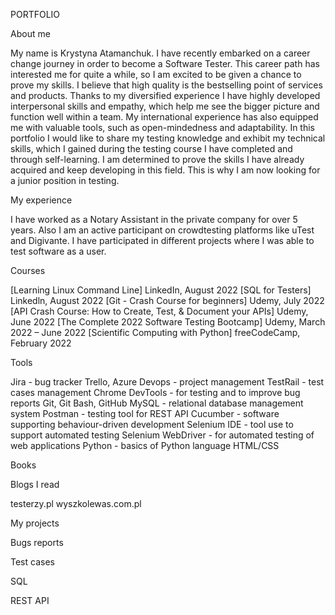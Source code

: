 PORTFOLIO

About me

My name is Krystyna Atamanchuk. I have recently embarked on a career change journey in order to become a Software Tester. This career path has interested 
me for quite a while, so I am excited to be given a chance to prove my skills. I believe that high quality is the bestselling point of services and 
products. Thanks to my diversified experience I have highly developed interpersonal skills and empathy, which help me see the bigger picture and 
function well within a team. My international experience has also equipped me with valuable tools, such as open-mindedness and adaptability.
In this portfolio I would like to share my testing knowledge and exhibit my technical skills, which I gained during the testing course
I have completed and through self-learning. I am determined to prove the skills I have already acquired and keep developing in this field. 
This is why I am now looking for a junior position in testing.

My experience

I have worked as a Notary Assistant in the private company for over 5 years. Also I am an active participant on crowdtesting platforms like uTest and Digivante. I have participated in different projects where I was able to test software as a user. 

Courses

[Learning Linux Command Line] LinkedIn, August 2022
[SQL for Testers] Linkedln, August 2022
[Git - Crash Course for beginners] Udemy, July 2022
[API Crash Course: How to Create, Test, & Document your APIs] Udemy, June 2022
[The Complete 2022 Software Testing Bootcamp] Udemy, March 2022 – June 2022
[Scientific Computing with Python] freeCodeCamp, February 2022

Tools

Jira - bug tracker
Trello, Azure Devops - project management
TestRail - test cases management
Chrome DevTools - for testing and to improve bug reports
Git, Git Bash, GitHub
MySQL - relational database management system
Postman - testing tool for REST API
Cucumber - software supporting behaviour-driven development
Selenium IDE - tool use to support automated testing
Selenium WebDriver - for automated testing of web applications
Python - basics of Python language
HTML/CSS


Books

Blogs I read

testerzy.pl
wyszkolewas.com.pl

My projects

Bugs reports

Test cases

SQL

REST API

